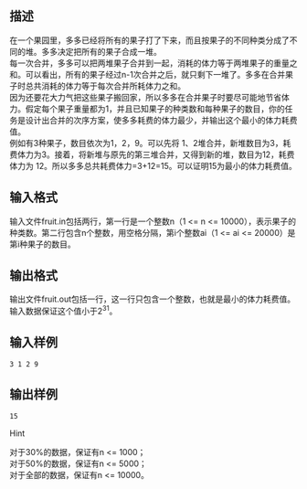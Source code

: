 ## 描述

在一个果园里，多多已经将所有的果子打了下来，而且按果子的不同种类分成了不同的堆。多多决定把所有的果子合成一堆。<br /> 每一次合并，多多可以把两堆果子合并到一起，消耗的体力等于两堆果子的重量之和。可以看出，所有的果子经过n-1次合并之后，就只剩下一堆了。多多在合并果子时总共消耗的体力等于每次合并所耗体力之和。<br /> 因为还要花大力气把这些果子搬回家，所以多多在合并果子时要尽可能地节省体力。假定每个果子重量都为1，并且已知果子的种类数和每种果子的数目，你的任务是设计出合并的次序方案，使多多耗费的体力最少，并输出这个最小的体力耗费值。<br /> 例如有3种果子，数目依次为1，2，9。可以先将 1、2堆合并，新堆数目为3，耗费体力为3。接着，将新堆与原先的第三堆合并，又得到新的堆，数目为12，耗费体力为 12。所以多多总共耗费体力=3+12=15。可以证明15为最小的体力耗费值。<br />

## 输入格式

输入文件fruit.in包括两行，第一行是一个整数n（1 <= n <= 10000），表示果子的种类数。第二行包含n个整数，用空格分隔，第i个整数ai（1 <= ai <= 20000）是第i种果子的数目。

## 输出格式

输出文件fruit.out包括一行，这一行只包含一个整数，也就是最小的体力耗费值。输入数据保证这个值小于2<sup>31</sup>。

## 输入样例

```plaintext
3 1 2 9
```

## 输出样例

```plaintext
15
```

Hint

对于30%的数据，保证有n <= 1000；<br /> 对于50%的数据，保证有n <= 5000；<br /> 对于全部的数据，保证有n <= 10000。<br />



 

